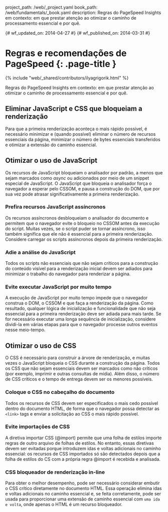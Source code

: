 project_path: /web/_project.yaml
book_path: /web/fundamentals/_book.yaml
description: Regras do PageSpeed Insights em contexto: em que prestar atenção ao otimizar o caminho de processamento essencial e por quê.

{# wf_updated_on: 2014-04-27 #}
{# wf_published_on: 2014-03-31 #}

# Regras e recomendações de PageSpeed {: .page-title }

{% include "web/_shared/contributors/ilyagrigorik.html" %}


Regras do PageSpeed Insights em contexto: em que prestar atenção ao otimizar o caminho de processamento essencial e por quê.

## Eliminar JavaScript e CSS que bloqueiam a renderização

Para que a primeira renderização aconteça o mais rápido possível, é necessário minimizar e (quando possível) eliminar o número de recursos essenciais da página, minimizar o número de bytes essenciais transferidos e otimizar a extensão do caminho essencial.

## Otimizar o uso de JavaScript

Os recursos de JavaScript bloqueiam o analisador por padrão, a menos que sejam marcados como _async_ ou adicionados por meio de um snippet especial de JavaScript. O JavaScript que bloqueia o analisador força o navegador a esperar pelo CSSOM, e pausa a construção do DOM, que por sua vez pode atrasar significativamente a primeira renderização.

### **Prefira recursos JavaScript assíncronos**

Os recursos assíncronos desbloqueiam o analisador do documento e permitem que o navegador evite o bloqueio no CSSOM antes da execução do script. Muitas vezes, se o script puder se tornar assíncrono, isso também significa que ele não é essencial para a primeira renderização. Considere carregar os scripts assíncronos depois da primeira renderização.

### **Adie a análise do JavaScript**

Todos os scripts não essenciais que não sejam críticos para a construção do conteúdo visível para a renderização inicial devem ser adiados para minimizar o trabalho do navegador para renderizar a página.

### **Evite executar JavaScript por muito tempo**

A execução de JavaScript por muito tempo impede que o navegador construa o DOM, o CSSOM e que faça a renderização da página. Como resultado, qualquer lógica de inicialização e funcionalidade que não seja essencial para a primeira renderização deve ser adiada para mais tarde. Se for necessário executar uma longa sequência de inicialização, considere dividi-la em várias etapas para que o navegador processe outros eventos nesse meio-tempo.

## Otimizar o uso de CSS

O CSS é necessário para construir a árvore de renderização, e muitas vezes o JavaScript bloqueia o CSS durante a construção da página. Todos os CSS que não sejam essenciais devem ser marcados como não críticos (por exemplo, imprimir e outras consultas de mídia). Além disso, o número de CSS críticos e o tempo de entrega devem ser os menores possíveis.

### **Coloque o CSS no cabeçalho do documento**

Todos os recursos de CSS devem ser especificados o mais cedo possível dentro do documento HTML, de forma que o navegador possa detectar as `<link>` tags e enviar a solicitação ao CSS o mais rápido possível.

### **Evite importações de CSS**

A diretiva importar CSS (@import) permite que uma folha de estilos importe regras de outro arquivo de folhas de estilos. No entanto, essas diretivas devem ser evitadas porque introduzem idas e voltas adicionais no caminho essencial: os recursos de CSS importados só são detectados depois que a folha de estilos do CS com a própria regra @import é recebida e analisada.

### **CSS bloqueador de renderização in-line**

Para obter o melhor desempenho, pode ser necessário considerar embutir o CSS crítico diretamente no documento HTML. Essa operação elimina idas e voltas adicionais no caminho essencial e, se feita corretamente, pode ser usada para proporcionar uma extensão de caminho essencial com `uma ida e volta`, onde apenas o HTML é um recurso bloqueador.



